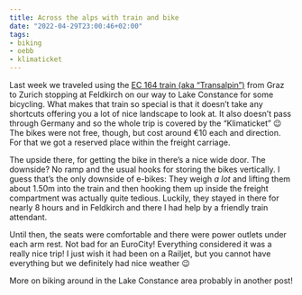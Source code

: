```yaml
---
title: Across the alps with train and bike
date: "2022-04-29T23:00:46+02:00"
tags:
- biking
- oebb
- klimaticket
---
```


Last week we traveled using the [EC 164 train (aka “Transalpin”)](https://en.wikipedia.org/wiki/Transalpin) from Graz to Zurich stopping at Feldkirch on our way to Lake Constance for some bicycling. What makes that train so special is that it doesn’t take any shortcuts offering you a lot of nice landscape to look at. It also doesn’t pass through Germany and so the whole trip is covered by the “Klimaticket” 😉 The bikes were not free, though, but cost around €10 each and direction. For that we got a reserved place within the freight carriage.

The upside there, for getting the bike in there’s a nice wide door. The downside? No ramp and the usual hooks for storing the bikes vertically. I guess that’s the only downside of e-bikes: They weigh *a lot* and lifting them about 1.50m into the train and then hooking them up inside the freight compartment was actually quite tedious. Luckily, they stayed in there for nearly 8 hours and in Feldkirch and there I had help by a friendly train attendant.

Until then, the seats were comfortable and there were power outlets under each arm rest. Not bad for an EuroCity! Everything considered it was a really nice trip! I just wish it had been on a Railjet, but you cannot have everything but we definitely had nice weather 😉

More on biking around in the Lake Constance area probably in another post!
